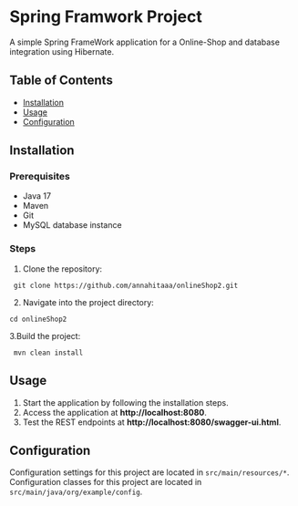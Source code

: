 # Spring Framwork Project
A simple Spring FrameWork application for a Online-Shop and database integration using Hibernate.

## Table of Contents
- [Installation](#installation)
- [Usage](#usage)
- [Configuration](#configuration)


## Installation

### Prerequisites
- Java 17 
- Maven 
- Git
- MySQL database instance

### Steps
1. Clone the repository:
```
 git clone https://github.com/annahitaaa/onlineShop2.git

```
2. Navigate into the project directory:
```
cd onlineShop2

```
3.Build the project:
 ```
  mvn clean install
 ```

## Usage

1. Start the application by following the installation steps.
2. Access the application at **http://localhost:8080**.
3. Test the REST endpoints at **http://localhost:8080/swagger-ui.html**.

## Configuration

Configuration settings for this project are located in `src/main/resources/*`. 
Configuration classes for this project are located in `src/main/java/org/example/config`. 



